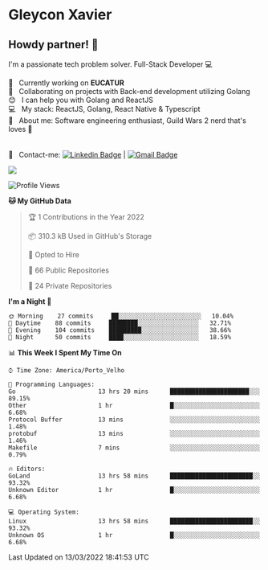 # Gleycon Xavier

## Howdy partner! 👋

I'm a passionate tech problem solver.
Full-Stack Developer :computer:

 :rocket:  &nbsp; Currently working on **EUCATUR**
 <br/> :purple_heart: &nbsp; Collaborating on projects with Back-end development utilizing Golang
 <br/> :blush: &nbsp; I can help you with Golang and ReactJS
 <br/> :computer: &nbsp; My stack: ReactJS, Golang, React Native & Typescript
 <br/> 💬  &nbsp; About me: Software engineering enthusiast, Guild Wars 2 nerd that's loves :apple:
 <br/>
 <br/>
 <br/> :email: &nbsp; Contact-me: [![Linkedin Badge](https://img.shields.io/badge/-GleyconXavier-blue?style=flat-square&logo=Linkedin&logoColor=white&link=https://www.linkedin.com/in/gleyconxavier/)](https://www.linkedin.com/in/gleyconxavier/) 
| 
[![Gmail Badge](https://img.shields.io/badge/-gleyconxcarlos@gmail.com-c14438?style=flat-square&logo=Gmail&logoColor=white&link=mailto:gleyconxcarlos@gmail.com)](mailto:gleyconxcarlos@gmail.com)

![](https://komarev.com/ghpvc/?username=gleyconxavier)

<!--START_SECTION:waka-->
![Profile Views](http://img.shields.io/badge/Profile%20Views-0-blue)

**🐱 My GitHub Data** 

> 🏆 1 Contributions in the Year 2022
 > 
> 📦 310.3 kB Used in GitHub's Storage 
 > 
> 💼 Opted to Hire
 > 
> 📜 66 Public Repositories 
 > 
> 🔑 24 Private Repositories  
 > 
**I'm a Night 🦉** 

```text
🌞 Morning    27 commits     ██░░░░░░░░░░░░░░░░░░░░░░░   10.04% 
🌆 Daytime    88 commits     ████████░░░░░░░░░░░░░░░░░   32.71% 
🌃 Evening    104 commits    █████████░░░░░░░░░░░░░░░░   38.66% 
🌙 Night      50 commits     ████░░░░░░░░░░░░░░░░░░░░░   18.59%

```


📊 **This Week I Spent My Time On** 

```text
⌚︎ Time Zone: America/Porto_Velho

💬 Programming Languages: 
Go                       13 hrs 20 mins      ██████████████████████░░░   89.15% 
Other                    1 hr                █░░░░░░░░░░░░░░░░░░░░░░░░   6.68% 
Protocol Buffer          13 mins             ░░░░░░░░░░░░░░░░░░░░░░░░░   1.48% 
protobuf                 13 mins             ░░░░░░░░░░░░░░░░░░░░░░░░░   1.46% 
Makefile                 7 mins              ░░░░░░░░░░░░░░░░░░░░░░░░░   0.79%

🔥 Editors: 
GoLand                   13 hrs 58 mins      ███████████████████████░░   93.32% 
Unknown Editor           1 hr                █░░░░░░░░░░░░░░░░░░░░░░░░   6.68%

💻 Operating System: 
Linux                    13 hrs 58 mins      ███████████████████████░░   93.32% 
Unknown OS               1 hr                █░░░░░░░░░░░░░░░░░░░░░░░░   6.68%

```


 Last Updated on 13/03/2022 18:41:53 UTC
<!--END_SECTION:waka-->
